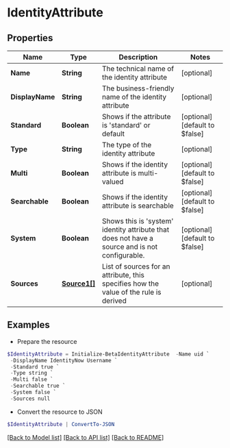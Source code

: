 # IdentityAttribute
## Properties

Name | Type | Description | Notes
------------ | ------------- | ------------- | -------------
**Name** | **String** | The technical name of the identity attribute | [optional] 
**DisplayName** | **String** | The business-friendly name of the identity attribute | [optional] 
**Standard** | **Boolean** | Shows if the attribute is &#39;standard&#39; or default | [optional] [default to $false]
**Type** | **String** | The type of the identity attribute | [optional] 
**Multi** | **Boolean** | Shows if the identity attribute is multi-valued | [optional] [default to $false]
**Searchable** | **Boolean** | Shows if the identity attribute is searchable | [optional] [default to $false]
**System** | **Boolean** | Shows this is &#39;system&#39; identity attribute that does not have a source and is not configurable. | [optional] [default to $false]
**Sources** | [**Source1[]**](Source1.md) | List of sources for an attribute, this specifies how the value of the rule is derived | [optional] 

## Examples

- Prepare the resource
```powershell
$IdentityAttribute = Initialize-BetaIdentityAttribute  -Name uid `
 -DisplayName IdentityNow Username `
 -Standard true `
 -Type string `
 -Multi false `
 -Searchable true `
 -System false `
 -Sources null
```

- Convert the resource to JSON
```powershell
$IdentityAttribute | ConvertTo-JSON
```

[[Back to Model list]](../README.md#documentation-for-models) [[Back to API list]](../README.md#documentation-for-api-endpoints) [[Back to README]](../README.md)

